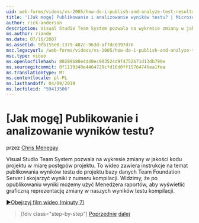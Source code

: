 ```yaml
---
uid: web-forms/videos/vs-2005/how-do-i-publish-and-analyze-test-results
title: '[Jak mogę] Publikowanie i analizowanie wyników testu? | Microsoft Docs'
author: rick-anderson
description: Visual Studio Team System pozwala na wykresie zmiany w jakości kodu projektu w miarę postępów projektu. To wideo zawiera instrukcje dotyczące sposobu publ....
ms.author: riande
ms.date: 07/16/2007
ms.assetid: 9fb155e0-1379-482c-963d-af7dc0397d76
msc.legacyurl: /web-forms/videos/vs-2005/how-do-i-publish-and-analyze-test-results
msc.type: video
ms.openlocfilehash: 80289680e4d40ec903524d9f4752b71d13db790e
ms.sourcegitcommit: 0f1119340e4464720cfd16d0ff15764746ea1fea
ms.translationtype: MT
ms.contentlocale: pl-PL
ms.lasthandoff: 04/09/2019
ms.locfileid: "59413506"
---
```

# <a name="how-do-i-publish-and-analyze-test-results"></a>[Jak mogę] Publikowanie i analizowanie wyników testu?

przez [Chris Menegay](https://twitter.com/CMenegay)

Visual Studio Team System pozwala na wykresie zmiany w jakości kodu projektu w miarę postępów projektu. To wideo zawiera instrukcje na temat publikowania wyników testu do projektu bazy danych Team Foundation Server i skojarzyć wyniki z numeru kompilacji. Widzimy, że po opublikowaniu wyniki możemy użyć Menedżera raportów, aby wyświetlić graficzną reprezentację zmiany w naszych wyników testu kompilacji.

[&#9654;Obejrzyj film wideo (minuty 7)](https://channel9.msdn.com/Blogs/ASP-NET-Site-Videos/how-do-i-publish-and-analyze-test-results)

> [!div class="step-by-step"]
> [Poprzednie](how-do-i-use-generic-tests.md)
> [dalej](how-do-i-discover-application-changes-prior-to-deployment.md)
